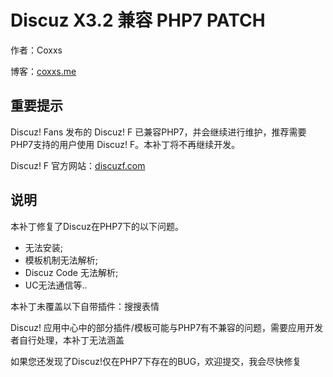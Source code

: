 # Discuz X3.2 兼容 PHP7 PATCH

作者：Coxxs

博客：[coxxs.me](http://coxxs.me)

## 重要提示

Discuz! Fans 发布的 Discuz! F 已兼容PHP7，并会继续进行维护，推荐需要PHP7支持的用户使用 Discuz! F。本补丁将不再继续开发。

Discuz! F 官方网站：[discuzf.com](http://discuzf.com)

## 说明

本补丁修复了Discuz在PHP7下的以下问题。
 * 无法安装;
 * 模板机制无法解析;
 * Discuz Code 无法解析;
 * UC无法通信等..

本补丁未覆盖以下自带插件：搜搜表情

Discuz! 应用中心中的部分插件/模板可能与PHP7有不兼容的问题，需要应用开发者自行处理，本补丁无法涵盖

如果您还发现了Discuz!仅在PHP7下存在的BUG，欢迎提交，我会尽快修复
